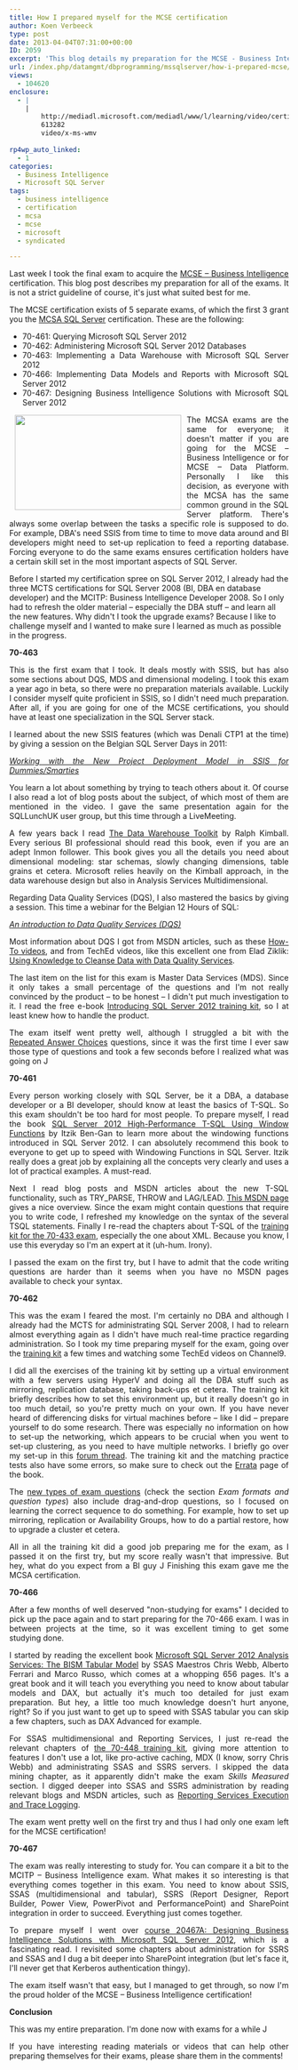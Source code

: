 ```yaml
---
title: How I prepared myself for the MCSE certification
author: Koen Verbeeck
type: post
date: 2013-04-04T07:31:00+00:00
ID: 2059
excerpt: 'This blog details my preparation for the MCSE - Business Intelligence certification.'
url: /index.php/datamgmt/dbprogramming/mssqlserver/how-i-prepared-mcse/
views:
  - 104620
enclosure:
  - |
    |
        http://mediadl.microsoft.com/mediadl/www/l/learning/video/certification/exam/repeated_answer_series.wmv
        613282
        video/x-ms-wmv
        
rp4wp_auto_linked:
  - 1
categories:
  - Business Intelligence
  - Microsoft SQL Server
tags:
  - business intelligence
  - certification
  - mcsa
  - mcse
  - microsoft
  - syndicated

---
```

<p style="text-align: justify">
  Last week I took the final exam to acquire the <a href="http://www.microsoft.com/learning/en/us/mcse-sql-business-intelligence.aspx#fbid=EmSJ9xHTLm0">MCSE – Business Intelligence</a> certification. This blog post describes my preparation for all of the exams. It is not a strict guideline of course, it's just what suited best for me.
</p>

<p style="text-align: justify">
  The MCSE certification exists of 5 separate exams, of which the first 3 grant you the <a href="http://www.microsoft.com/learning/en/us/mcsa-sql-certification.aspx#fbid=EmSJ9xHTLm0">MCSA SQL Server</a> certification. These are the following:
</p>

<ul style="text-align: justify">
  <li>
    70-461: Querying Microsoft SQL Server 2012
  </li>
  <li>
    70-462: Administering Microsoft SQL Server 2012 Databases
  </li>
  <li>
    70-463: Implementing a Data Warehouse with Microsoft SQL Server 2012
  </li>
  <li>
    70-466: Implementing Data Models and Reports with Microsoft SQL Server 2012
  </li>
  <li>
    70-467: Designing Business Intelligence Solutions with Microsoft SQL Server 2012
  </li>
</ul>

<a style="text-align: justify" href="/media/users/koenverbeeck/MCSEPrep/MCSE.jpg?mtime=1365060226"><img style="float: left;margin-left: 10px;margin-right: 10px" src="/wp-content/uploads/users/koenverbeeck/MCSEPrep/MCSE.jpg?mtime=1365060226" alt="" width="300" height="171" /></a>

<div class="image_block" style="text-align: justify">
  The MCSA exams are the same for everyone; it doesn't matter if you are going for the MCSE – Business Intelligence or for MCSE – Data Platform. Personally I like this decision, as everyone with the MCSA has the same common ground in the SQL Server platform. There's always some overlap between the tasks a specific role is supposed to do. For example, DBA's need SSIS from time to time to move data around and BI developers might need to set-up replication to feed a reporting database. Forcing everyone to do the same exams ensures certification holders have a certain skill set in the most important aspects of SQL Server.
</div>

<span style="text-align: justify">Before I started my certification spree on SQL Server 2012, I already had the three MCTS certifications for SQL Server 2008 (BI, DBA en database developer) and the MCITP: Business Intelligence Developer 2008. So I only had to refresh the older material – especially the DBA stuff – and learn all the new features. Why didn't I took the upgrade exams? Because I like to challenge myself and I wanted to make sure I learned as much as possible in the progress.</span>

<p style="text-align: justify">
  <strong>70-463</strong>
</p>

<p style="text-align: justify">
  This is the first exam that I took. It deals mostly with SSIS, but has also some sections about DQS, MDS and dimensional modeling. I took this exam a year ago in beta, so there were no preparation materials available. Luckily I consider myself quite proficient in SSIS, so I didn't need much preparation. After all, if you are going for one of the MCSE certifications, you should have at least one specialization in the SQL Server stack.
</p>

<p style="text-align: justify">
  I learned about the new SSIS features (which was Denali CTP1 at the time) by giving a session on the Belgian SQL Server Days in 2011:
</p>

<p style="text-align: justify">
  <a href="http://technet.microsoft.com/en-us/video/working-with-the-new-project-deployment-model-in-ssis-for-dummies-smarties.aspx"><em>Working with the New Project Deployment Model in SSIS for Dummies/Smarties</em></a><em> </em>
</p>

<p style="text-align: justify">
  You learn a lot about something by trying to teach others about it. Of course I also read a lot of blog posts about the subject, of which most of them are mentioned in the video. I gave the same presentation again for the SQLLunchUK user group, but this time through a LiveMeeting.
</p>

<p style="text-align: justify">
  A few years back I read <a href="http://amzn.to/1fpLRrp">The Data Warehouse Toolkit</a> by Ralph Kimball. Every serious BI professional should read this book, even if you are an adept Inmon follower. This book gives you all the details you need about dimensional modeling: star schemas, slowly changing dimensions, table grains et cetera. Microsoft relies heavily on the Kimball approach, in the data warehouse design but also in Analysis Services Multidimensional.
</p>

<p style="text-align: justify">
  Regarding Data Quality Services (DQS), I also mastered the basics by giving a session. This time a webinar for the Belgian 12 Hours of SQL:
</p>

<p style="text-align: justify">
  <a href="http://technet.microsoft.com/en-us/video/an-introduction-to-data-quality-services-dqs.aspx"><em>An introduction to Data Quality Services (DQS)</em></a>
</p>

<p style="text-align: justify">
  Most information about DQS I got from MSDN articles, such as these <a href="http://technet.microsoft.com/en-us/sqlserver/jj737674">How-To videos</a>, and from TechEd videos, like this excellent one from Elad Ziklik: <a href="http://channel9.msdn.com/Events/TechEd/NorthAmerica/2011/DBI207">Using Knowledge to Cleanse Data with Data Quality Services</a>.
</p>

<p style="text-align: justify">
  The last item on the list for this exam is Master Data Services (MDS). Since it only takes a small percentage of the questions and I'm not really convinced by the product – to be honest – I didn't put much investigation to it. I read the free e-book <a href="http://amzn.to/1LlkyNj">Introducing SQL Server 2012 training kit</a>, so I at least knew how to handle the product.
</p>

<p style="text-align: justify">
  The exam itself went pretty well, although I struggled a bit with the <a href="http://mediadl.microsoft.com/mediadl/www/l/learning/video/certification/exam/repeated_answer_series.wmv">Repeated Answer Choices</a> questions, since it was the first time I ever saw those type of questions and took a few seconds before I realized what was going on J
</p>

<p style="text-align: justify">
  <strong>70-461</strong>
</p>

<p style="text-align: justify">
  Every person working closely with SQL Server, be it a DBA, a database developer or a BI developer, should know at least the basics of T-SQL. So this exam shouldn't be too hard for most people. To prepare myself, I read the book <a href="http://amzn.to/1LlkInS">SQL Server 2012 High-Performance T-SQL Using Window Functions</a> by Itzik Ben-Gan to learn more about the windowing functions introduced in SQL Server 2012. I can absolutely recommend this book to everyone to get up to speed with Windowing Functions in SQL Server. Itzik really does a great job by explaining all the concepts very clearly and uses a lot of practical examples. A must-read.
</p>

<p style="text-align: justify">
  Next I read blog posts and MSDN articles about the new T-SQL functionality, such as TRY_PARSE, THROW and LAG/LEAD. <a href="http://msdn.microsoft.com/en-us/library/09f0096e-ab95-4be0-8c01-f98753255747">This MSDN page</a> gives a nice overview. Since the exam might contain questions that require you to write code, I refreshed my knowledge on the syntax of the several TSQL statements. Finally I re-read the chapters about T-SQL of the <a href="http://amzn.to/1PmAAUY">training kit for the 70-433 exam</a>, especially the one about XML. Because you know, I use this everyday so I'm an expert at it (uh-hum. Irony).
</p>

<p style="text-align: justify">
  I passed the exam on the first try, but I have to admit that the code writing questions are harder than it seems when you have no MSDN pages available to check your syntax.
</p>

<p style="text-align: justify">
  <strong>70-462</strong>
</p>

<p style="text-align: justify">
  This was the exam I feared the most. I'm certainly no DBA and although I already had the MCTS for administrating SQL Server 2008, I had to relearn almost everything again as I didn't have much real-time practice regarding administration. So I took my time preparing myself for the exam, going over the <a href="http://amzn.to/1fpNe9s">training kit</a> a few times and watching some TechEd videos on Channel9.
</p>

<p style="text-align: justify">
  I did all the exercises of the training kit by setting up a virtual environment with a few servers using HyperV and doing all the DBA stuff such as mirroring, replication database, taking back-ups et cetera. The training kit briefly describes how to set this environment up, but it really doesn't go in too much detail, so you're pretty much on your own. If you have never heard of differencing disks for virtual machines before – like I did – prepare yourself to do some research. There was especially no information on how to set-up the networking, which appears to be crucial when you went to set-up clustering, as you need to have multiple networks. I briefly go over my set-up in this <a href="http://www.sqlservercentral.com/Forums/Topic1377933-10-1.aspx#bm1421996">forum thread</a>. The training kit and the matching practice tests also have some errors, so make sure to check out the <a href="http://oreilly.com/catalog/errataunconfirmed.csp?isbn=0790145345134">Errata</a> page of the book.
</p>

<p style="text-align: justify">
  The <a href="http://www.microsoft.com/learning/en/us/certification-exams.aspx#fbid=HsP2QW2phvi">new types of exam questions</a> (check the section <em>Exam formats and question types</em>) also include drag-and-drop questions, so I focused on learning the correct sequence to do something. For example, how to set up mirroring, replication or Availability Groups, how to do a partial restore, how to upgrade a cluster et cetera.
</p>

<p style="text-align: justify">
  All in all the training kit did a good job preparing me for the exam, as I passed it on the first try, but my score really wasn't that impressive. But hey, what do you expect from a BI guy J Finishing this exam gave me the MCSA certification.
</p>

<p style="text-align: justify">
  <strong>70-466</strong>
</p>

<p style="text-align: justify">
  After a few months of well deserved "non-studying for exams" I decided to pick up the pace again and to start preparing for the 70-466 exam. I was in between projects at the time, so it was excellent timing to get some studying done.
</p>

<p style="text-align: justify">
  I started by reading the excellent book <a href="http://amzn.to/1Lll6Ts">Microsoft SQL Server 2012 Analysis Services: The BISM Tabular Model</a> by SSAS Maestros Chris Webb, Alberto Ferrari and Marco Russo, which comes at a whopping 656 pages. It's a great book and it will teach you everything you need to know about tabular models and DAX, but actually it's much too detailed for just exam preparation. But hey, a little too much knowledge doesn't hurt anyone, right? So if you just want to get up to speed with SSAS tabular you can skip a few chapters, such as DAX Advanced for example.
</p>

<p style="text-align: justify">
  For SSAS multidimensional and Reporting Services, I just re-read the relevant chapters of <a href="http://amzn.to/1fpNzJi">the 70-448 training kit</a>, giving more attention to features I don't use a lot, like pro-active caching, MDX (I know, sorry Chris Webb) and administrating SSAS and SSRS servers. I skipped the data mining chapter, as it apparently didn't make the exam <em>Skills Measured</em> section. I digged deeper into SSAS and SSRS administration by reading relevant blogs and MSDN articles, such as <a href="http://msdn.microsoft.com/en-us/library/ms157403.aspx">Reporting Services Execution and Trace Logging</a>.
</p>

<p style="text-align: justify">
  The exam went pretty well on the first try and thus I had only one exam left for the MCSE certification!
</p>

<p style="text-align: justify">
  <strong>70-467</strong>
</p>

<p style="text-align: justify">
  The exam was really interesting to study for. You can compare it a bit to the MCITP – Business Intelligence exam. What makes it so interesting is that everything comes together in this exam. You need to know about SSIS, SSAS (multidimensional and tabular), SSRS (Report Designer, Report Builder, Power View, PowerPivot and PerformancePoint) and SharePoint integration in order to succeed. Everything just comes together.
</p>

<p style="text-align: justify">
  To prepare myself I went over <a href="http://www.microsoft.com/learning/en/us/course.aspx?id=20467a#fbid=HsP2QW2phvi">course 20467A: Designing Business Intelligence Solutions with Microsoft SQL Server 2012</a>, which is a fascinating read. I revisited some chapters about administration for SSRS and SSAS and I dug a bit deeper into SharePoint integration (but let's face it, I'll never get that Kerberos authentication thingy).
</p>

<p style="text-align: justify">
  The exam itself wasn't that easy, but I managed to get through, so now I'm the proud holder of the MCSE – Business Intelligence certification!
</p>

<p style="text-align: justify">
  <strong>Conclusion</strong>
</p>

<p style="text-align: justify">
  This was my entire preparation. I'm done now with exams for a while J
</p>

<p style="text-align: justify">
  If you have interesting reading materials or videos that can help other preparing themselves for their exams, please share them in the comments!
</p>